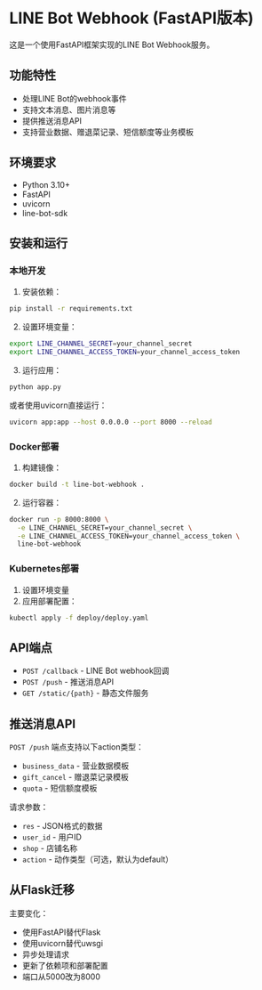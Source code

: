 # LINE Bot Webhook (FastAPI版本)

这是一个使用FastAPI框架实现的LINE Bot Webhook服务。

## 功能特性

- 处理LINE Bot的webhook事件
- 支持文本消息、图片消息等
- 提供推送消息API
- 支持营业数据、赠退菜记录、短信额度等业务模板

## 环境要求

- Python 3.10+
- FastAPI
- uvicorn
- line-bot-sdk

## 安装和运行

### 本地开发

1. 安装依赖：
```bash
pip install -r requirements.txt
```

2. 设置环境变量：
```bash
export LINE_CHANNEL_SECRET=your_channel_secret
export LINE_CHANNEL_ACCESS_TOKEN=your_channel_access_token
```

3. 运行应用：
```bash
python app.py
```

或者使用uvicorn直接运行：
```bash
uvicorn app:app --host 0.0.0.0 --port 8000 --reload
```

### Docker部署

1. 构建镜像：
```bash
docker build -t line-bot-webhook .
```

2. 运行容器：
```bash
docker run -p 8000:8000 \
  -e LINE_CHANNEL_SECRET=your_channel_secret \
  -e LINE_CHANNEL_ACCESS_TOKEN=your_channel_access_token \
  line-bot-webhook
```

### Kubernetes部署

1. 设置环境变量
2. 应用部署配置：
```bash
kubectl apply -f deploy/deploy.yaml
```

## API端点

- `POST /callback` - LINE Bot webhook回调
- `POST /push` - 推送消息API
- `GET /static/{path}` - 静态文件服务

## 推送消息API

`POST /push` 端点支持以下action类型：

- `business_data` - 营业数据模板
- `gift_cancel` - 赠退菜记录模板  
- `quota` - 短信额度模板

请求参数：
- `res` - JSON格式的数据
- `user_id` - 用户ID
- `shop` - 店铺名称
- `action` - 动作类型（可选，默认为default）

## 从Flask迁移

主要变化：
- 使用FastAPI替代Flask
- 使用uvicorn替代uwsgi
- 异步处理请求
- 更新了依赖项和部署配置
- 端口从5000改为8000 